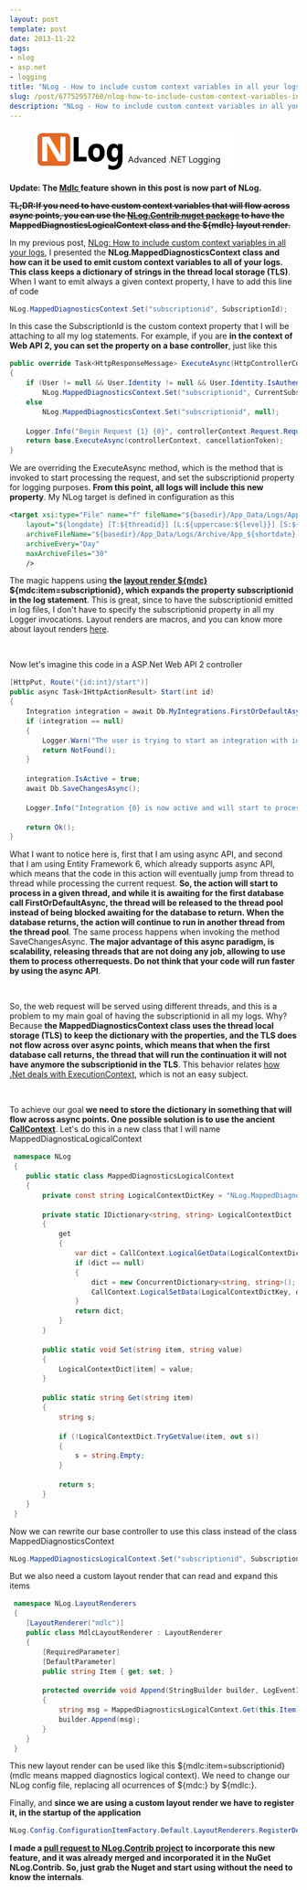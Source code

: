```yaml
---
layout: post
template: post
date: 2013-11-22
tags:
- nlog
- asp.net
- logging
title: "NLog - How to include custom context variables in all your logs, that will flow across over async points"
slug: /post/67752957760/nlog-how-to-include-custom-context-variables-in
description: "NLog - How to include custom context variables in all your logs, that will flow across over async points"
---
```

<b><figure class="tmblr-full" data-orig-height="78" data-orig-width="352" data-orig-src="./f0032c0313df8f4e90aa2d638c24bfb21b07990f4f99bb8364303bf4d2310678.png"><img src="./2f1a9498be5cb9500b94639d62a6166d897676d9c37b9e2992514676f561ad67.png" alt="image" data-orig-height="78" data-orig-width="352" data-orig-src="./f0032c0313df8f4e90aa2d638c24bfb21b07990f4f99bb8364303bf4d2310678.png"></figure></b><p></p>

<p><b>Update: The <a href="https://github.com/NLog/NLog/wiki/MDLC-Layout-Renderer">Mdlc </a>feature shown in this post is now part of NLog.</b></p><p><strike><b>TL;DR:</b><b>If you need to have custom context variables that will flow across async points, you can use the <a href="https://www.nuget.org/packages/NLog.Contrib/">NLog.Contrib nuget package</a> to have the MappedDiagnosticsLogicalContext class and the ${mdlc} layout render</b>.</strike></p>
<p>In my previous post, <a href="http://www.bfcamara.com/post/66886024762/nlog-how-to-include-custom-context-variables-in-all">NLog: How to include custom context variables in all your logs</a>, I presented the <b>NLog.MappedDiagnosticsContext class and how can it be used to emit custom context variables to all of your logs. This class keeps a dictionary of strings in the thread local storage (TLS)</b>. When I want to emit always a given context property, I have to add this line of code</p>

```cs
NLog.MappedDiagnosticsContext.Set("subscriptionid", SubscriptionId);
```

<p>In this case the SubscriptionId is the custom context property that I will be attaching to all my log statements. For example, if you are <b>in the context of Web API 2, you can set the property on a base controller</b>, just like this</p>

```cs
public override Task<HttpResponseMessage> ExecuteAsync(HttpControllerContext controllerContext, CancellationToken cancellationToken)
{
    if (User != null && User.Identity != null && User.Identity.IsAuthenticated)
        NLog.MappedDiagnosticsContext.Set("subscriptionid", CurrentSubscriptionId);
    else
        NLog.MappedDiagnosticsContext.Set("subscriptionid", null);

    Logger.Info("Begin Request {1} {0}", controllerContext.Request.RequestUri.PathAndQuery, controllerContext.Request.Method);
    return base.ExecuteAsync(controllerContext, cancellationToken);
}
```

<p>We are overriding the ExecuteAsync method, which is the method that is invoked to start processing the request, and set the subscriptionid property for logging purposes. <b>From this point, all logs will include this new property</b>. My NLog target is defined in configuration as this</p>

```xml
<target xsi:type="File" name="f" fileName="${basedir}/App_Data/Logs/App.log"
    layout="${longdate} [T:${threadid}] [L:${uppercase:${level}}] [S:${mdc:item=subscriptionid}] ${message} ${exception:format=tostring}" 
    archiveFileName="${basedir}/App_Data/Logs/Archive/App_${shortdate}.log"
    archiveEvery="Day"
    maxArchiveFiles="30"                
    />

```

<p>The magic happens using <b>the <a href="https://github.com/nlog/NLog/wiki/Mdc-Layout-Renderer">layout render ${mdc}</a> ${mdc:item=subscriptionid}, which expands the property subscriptionid in the log statement</b>. This is great, since to have the subscriptionid emitted in log files, I don't have to specify the subscriptionid property in all my Logger invocations. Layout renders are macros, and you can know more about layout renders <a href="https://github.com/nlog/NLog/wiki/Layout-Renderers">here</a>.</p>
<p>&nbsp;</p>
<p>Now let's imagine this code in a ASP.Net Web API 2 controller</p>

```cs
[HttpPut, Route("{id:int}/start")]
public async Task<IHttpActionResult> Start(int id) 
{
    Integration integration = await Db.MyIntegrations.FirstOrDefaultAsync(x => x.Id == id);
    if (integration == null) 
    {
        Logger.Warn("The user is trying to start an integration with id={0}, which it doesn't belongs to him", id); 
        return NotFound();
    }  
    
    integration.IsActive = true;
    await Db.SaveChangesAsync();

    Logger.Info("Integration {0} is now active and will start to process", id);

    return Ok();
}

```

<p>What I want to notice here is, first that I am using async API, and second that I am using Entity Framework 6, which already supports async API, which means that the code in this action will eventually jump from thread to thread while processing the current request. <b>So, the action will start to process in a given thread, and while it is awaiting for the first database call FirstOrDefaultAsync, the thread will be released to the thread pool instead of being blocked awaiting for the database to return. When the database returns, the action will continue to run in another thread from the thread pool</b>. The same process happens when invoking the method SaveChangesAsync. <b>The major advantage of this async paradigm, is scalability, releasing threads that are not doing any job, allowing to use them to process otherrequests. Do not think that your code will run faster by using the async API</b>.</p>
<p>&nbsp;</p>
<p>So, the web request will be served using different threads, and this is a problem to my main goal of having the subscriptionid in all my logs. Why? Because <b>the MappedDiagnosticsContext class uses the thread local storage (TLS) to keep the dictionary with the properties, and the TLS does not flow across over async points, which means that when the first database call returns, the thread that will run the continuation it will not have anymore the subscriptionid in the TLS</b>. This behavior relates <a href="http://blogs.msdn.com/b/pfxteam/archive/2012/06/15/executioncontext-vs-synchronizationcontext.aspx">how .Net deals with ExecutionContext</a>, which is not an easy subject.</p>
<p>&nbsp;</p>
<p>To achieve our goal <b>we need to store the dictionary in something that will flow across async points. One possible solution is to use the ancient <a href="http://msdn.microsoft.com/en-us/library/system.runtime.remoting.messaging.callcontext(v=vs.110).aspx">CallContext</a></b>. Let's do this in a new class that I will name MappedDiagnosticaLogicalContext</p>

```cs
 namespace NLog 
 {
    public static class MappedDiagnosticsLogicalContext
    {
        private const string LogicalContextDictKey = "NLog.MappedDiagnosticsLogicalContext";

        private static IDictionary<string, string> LogicalContextDict
        {
            get
            {
                var dict = CallContext.LogicalGetData(LogicalContextDictKey) as ConcurrentDictionary<string, string>;
                if (dict == null)
                {
                    dict = new ConcurrentDictionary<string, string>();
                    CallContext.LogicalSetData(LogicalContextDictKey, dict);
                }
                return dict;
            }
        }

        public static void Set(string item, string value)
        {
            LogicalContextDict[item] = value;
        }

        public static string Get(string item)
        {
            string s;

            if (!LogicalContextDict.TryGetValue(item, out s))
            {
                s = string.Empty;
            }

            return s;
        }
    }
 }
```

<p>Now we can rewrite our base controller to use this class instead of the class MappedDiagnosticsContext</p>

```cs
NLog.MappedDiagnosticsLogicalContext.Set("subscriptionid", SubscriptionId);
```

<p>But we also need a custom layout render that can read and expand this items</p>

```cs
 namespace NLog.LayoutRenderers
 {
    [LayoutRenderer("mdlc")]
    public class MdlcLayoutRenderer : LayoutRenderer
    {
        [RequiredParameter]
        [DefaultParameter]
        public string Item { get; set; }

        protected override void Append(StringBuilder builder, LogEventInfo logEvent)
        {
            string msg = MappedDiagnosticsLogicalContext.Get(this.Item);
            builder.Append(msg);
        }
    }
 }
```
<p>This new layout render can be used like this ${mdlc:item=subscriptionid} (mdlc means mapped diagnostics logical context). We need to change our NLog config file, replacing all ocurrences of ${mdc:} by ${mdlc:}.</p>

<p>Finally, and <b>since we are using a custom layout render we have to register it, in the startup of the application</b></p>

```cs
NLog.Config.ConfigurationItemFactory.Default.LayoutRenderers.RegisterDefinition("mdlc", typeof(MdlcLayoutRenderer));
```

<p><b>I made a <a href="https://github.com/NLog/NLog-Contrib/pull/7">pull request to NLog.Contrib project</a> to incorporate this new feature, and it was already merged and incorporated it in the NuGet NLog.Contrib. So, just grab the Nuget and start using without the need to know the internals</b>.</p>